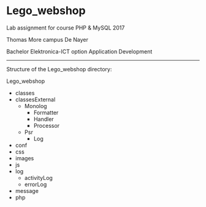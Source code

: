 # Lego_webshop
Lab assignment for course PHP &amp; MySQL 2017

Thomas More campus De Nayer

Bachelor Elektronica-ICT option Application Development

-------------------------------------------------------

Structure of the Lego_webshop directory:

Lego_webshop
- classes
- classesExternal
  - Monolog
    - Formatter
    - Handler
    - Processor
  - Psr
    - Log
- conf
- css
- images
- js
- log
  - activityLog
  - errorLog
- message
- php
